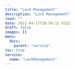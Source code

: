 ```yaml
---
title: "Lock Management"
description: "Lock Management"
lead: ""
date: 2021-04-17T18:50:12.032Z
draft: false
images: []
menu:
  docs:
    parent: "service"
toc: true
service:
  name: "LockManagement"
---
```

